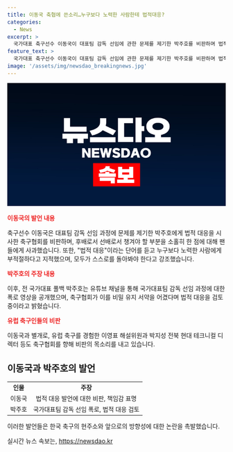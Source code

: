 ```yaml
---
title: 이동국 축협에 쓴소리…누구보다 노력한 사람한테 법적대응?
categories:
  - News
excerpt: >
  국가대표 축구선수 이동국이 대표팀 감독 선임에 관한 문제를 제기한 박주호를 비판하며 법적 대응을 시사한 축구협회를 지적했다. 이동국은 유튜브를 통해 팬들에게 고개 숙인 책임감을 토로하고 박주호를 향한 비판적 의견을 밝혔다. 이에 축구협회는 박주호에 대한 법적 대응을 검토 중이다. 또한, 이동국은 앞으로 K리그와 국가대표팀에 힘을 보태겠다는 의지를 드러내면서 한국 축구를 응원하고 변화를 필요로 한다는 생각을 나타냈다. 이와 관련해 유럽 축구를 경험한 선배 축구인들도 축구협회를 향해 비판을 퍼부었다.
feature_text: >
  국가대표 축구선수 이동국이 대표팀 감독 선임에 관한 문제를 제기한 박주호를 비판하며 법적 대응을 시사한 축구협회를 지적했다. 이동국은 유튜브를 통해 팬들에게 고개 숙인 책임감을 토로하고 박주호를 향한 비판적 의견을 밝혔다. 이에 축구협회는 박주호에 대한 법적 대응을 검토 중이다. 또한, 이동국은 앞으로 K리그와 국가대표팀에 힘을 보태겠다는 의지를 드러내면서 한국 축구를 응원하고 변화를 필요로 한다는 생각을 나타냈다. 이와 관련해 유럽 축구를 경험한 선배 축구인들도 축구협회를 향해 비판을 퍼부었다.
image: '/assets/img/newsdao_breakingnews.jpg'
---
```


<p><img src="/assets/img/newsdao_breakingnews.jpg" alt="pcversion 속보" /></p>

<p><b><span style="color: #ee2323;">이동국의 발언 내용</span></b></p>

<p data-ke-size="size16">축구선수 이동국은 대표팀 감독 선임 과정에 문제를 제기한 박주호에게 법적 대응을 시사한 축구협회를 비판하며, 후배로서 선배로서 챙겨야 할 부분을 소홀히 한 점에 대해 팬들에게 사과했습니다. 또한, "법적 대응"이라는 단어를 듣고 누구보다 노력한 사람에게 부적절하다고 지적했으며, 모두가 스스로를 돌아봐야 한다고 강조했습니다.</p>

<p><b><span style="color: #ee2323;">박주호의 주장 내용</span></b></p>

<p data-ke-size="size16">이후, 전 국가대표 풀백 박주호는 유튜브 채널을 통해 국가대표팀 감독 선임 과정에 대한 폭로 영상을 공개했으며, 축구협회가 이를 비밀 유지 서약을 어겼다며 법적 대응을 검토 중이라고 밝혔습니다.</p>

<p><b><span style="color: #ee2323;">유럽 축구인들의 비판</span></b></p>

<p data-ke-size="size16">이동국과 별개로, 유럽 축구를 경험한 이영표 해설위원과 박지성 전북 현대 테크니컬 디렉터 등도 축구협회를 향해 비판의 목소리를 내고 있습니다.</p>

<h2 data-ke-size="size26">이동국과 박주호의 발언</h2>

<table>
  <tr>
    <td style="text-align: center; height: 17px;"><b>인물</b></td>
    <td style="text-align: center; height: 17px;"><b>주장</b></td>
  </tr>
  <tr>
    <td style="text-align: center; height: 17px;">이동국</td>
    <td style="text-align: center; height: 17px;">법적 대응 발언에 대한 비판, 책임감 표명</td>
  </tr>
  <tr>
    <td style="text-align: center; height: 17px;">박주호</td>
    <td style="text-align: center; height: 17px;">국가대표팀 감독 선임 폭로, 법적 대응 검토</td>
  </tr>
</table>

<p data-ke-size="size16">이러한 발언들은 한국 축구의 현주소와 앞으로의 방향성에 대한 논란을 촉발했습니다.</p>
실시간 뉴스 속보는, <a href="https://newsdao.kr" rel="dofollow">https://newsdao.kr</a>


